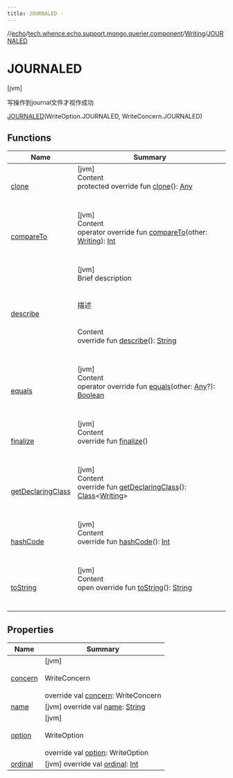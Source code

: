 ```yaml
---
title: JOURNALED -
---
```

//[echo](../../../index.md)/[tech.whence.echo.support.mongo.querier.component](../../index.md)/[Writing](../index.md)/[JOURNALED](index.md)



# JOURNALED  
 [jvm] 

写操作到journal文件才视作成功

[JOURNALED](index.md)(WriteOption.JOURNALED, WriteConcern.JOURNALED)  
  
   


## Functions  
  
|  Name|  Summary| 
|---|---|
| [clone](../../../tech.whence.echo.webclient.response/-response-mocker/-purpose/-p-a-r-s-e-d/index.md#kotlin/Enum/clone/#/PointingToDeclaration/)| [jvm]  <br>Content  <br>protected override fun [clone](../../../tech.whence.echo.webclient.response/-response-mocker/-purpose/-p-a-r-s-e-d/index.md#kotlin/Enum/clone/#/PointingToDeclaration/)(): [Any](https://kotlinlang.org/api/latest/jvm/stdlib/kotlin/-any/index.html)  <br><br><br>
| [compareTo](index.md#kotlin/Enum/compareTo/#tech.whence.echo.support.mongo.querier.component.Writing/PointingToDeclaration/)| [jvm]  <br>Content  <br>operator override fun [compareTo](index.md#kotlin/Enum/compareTo/#tech.whence.echo.support.mongo.querier.component.Writing/PointingToDeclaration/)(other: [Writing](../index.md)): [Int](https://kotlinlang.org/api/latest/jvm/stdlib/kotlin/-int/index.html)  <br><br><br>
| [describe](../describe.md)| [jvm]  <br>Brief description  <br><br><br>描述<br><br>  <br>Content  <br>override fun [describe](../describe.md)(): [String](https://kotlinlang.org/api/latest/jvm/stdlib/kotlin/-string/index.html)  <br><br><br>
| [equals](../../../tech.whence.echo.webclient.response/-response-mocker/-purpose/-p-a-r-s-e-d/index.md#kotlin/Enum/equals/#kotlin.Any?/PointingToDeclaration/)| [jvm]  <br>Content  <br>operator override fun [equals](../../../tech.whence.echo.webclient.response/-response-mocker/-purpose/-p-a-r-s-e-d/index.md#kotlin/Enum/equals/#kotlin.Any?/PointingToDeclaration/)(other: [Any](https://kotlinlang.org/api/latest/jvm/stdlib/kotlin/-any/index.html)?): [Boolean](https://kotlinlang.org/api/latest/jvm/stdlib/kotlin/-boolean/index.html)  <br><br><br>
| [finalize](../../../tech.whence.echo.webclient.response/-response-mocker/-purpose/-p-a-r-s-e-d/index.md#kotlin/Enum/finalize/#/PointingToDeclaration/)| [jvm]  <br>Content  <br>override fun [finalize](../../../tech.whence.echo.webclient.response/-response-mocker/-purpose/-p-a-r-s-e-d/index.md#kotlin/Enum/finalize/#/PointingToDeclaration/)()  <br><br><br>
| [getDeclaringClass](../../../tech.whence.echo.webclient.response/-response-mocker/-purpose/-p-a-r-s-e-d/index.md#kotlin/Enum/getDeclaringClass/#/PointingToDeclaration/)| [jvm]  <br>Content  <br>override fun [getDeclaringClass](../../../tech.whence.echo.webclient.response/-response-mocker/-purpose/-p-a-r-s-e-d/index.md#kotlin/Enum/getDeclaringClass/#/PointingToDeclaration/)(): [Class](https://docs.oracle.com/javase/8/docs/api/java/lang/Class.html)<[Writing](../index.md)>  <br><br><br>
| [hashCode](../../../tech.whence.echo.webclient.response/-response-mocker/-purpose/-p-a-r-s-e-d/index.md#kotlin/Enum/hashCode/#/PointingToDeclaration/)| [jvm]  <br>Content  <br>override fun [hashCode](../../../tech.whence.echo.webclient.response/-response-mocker/-purpose/-p-a-r-s-e-d/index.md#kotlin/Enum/hashCode/#/PointingToDeclaration/)(): [Int](https://kotlinlang.org/api/latest/jvm/stdlib/kotlin/-int/index.html)  <br><br><br>
| [toString](../../../tech.whence.echo.webclient.response/-response-mocker/-purpose/-p-a-r-s-e-d/index.md#kotlin/Enum/toString/#/PointingToDeclaration/)| [jvm]  <br>Content  <br>open override fun [toString](../../../tech.whence.echo.webclient.response/-response-mocker/-purpose/-p-a-r-s-e-d/index.md#kotlin/Enum/toString/#/PointingToDeclaration/)(): [String](https://kotlinlang.org/api/latest/jvm/stdlib/kotlin/-string/index.html)  <br><br><br>


## Properties  
  
|  Name|  Summary| 
|---|---|
| [concern](index.md#tech.whence.echo.support.mongo.querier.component/Writing.JOURNALED/concern/#/PointingToDeclaration/)|  [jvm] <br><br>WriteConcern<br><br>override val [concern](index.md#tech.whence.echo.support.mongo.querier.component/Writing.JOURNALED/concern/#/PointingToDeclaration/): WriteConcern   <br>
| [name](index.md#tech.whence.echo.support.mongo.querier.component/Writing.JOURNALED/name/#/PointingToDeclaration/)|  [jvm] override val [name](index.md#tech.whence.echo.support.mongo.querier.component/Writing.JOURNALED/name/#/PointingToDeclaration/): [String](https://kotlinlang.org/api/latest/jvm/stdlib/kotlin/-string/index.html)   <br>
| [option](index.md#tech.whence.echo.support.mongo.querier.component/Writing.JOURNALED/option/#/PointingToDeclaration/)|  [jvm] <br><br>WriteOption<br><br>override val [option](index.md#tech.whence.echo.support.mongo.querier.component/Writing.JOURNALED/option/#/PointingToDeclaration/): WriteOption   <br>
| [ordinal](index.md#tech.whence.echo.support.mongo.querier.component/Writing.JOURNALED/ordinal/#/PointingToDeclaration/)|  [jvm] override val [ordinal](index.md#tech.whence.echo.support.mongo.querier.component/Writing.JOURNALED/ordinal/#/PointingToDeclaration/): [Int](https://kotlinlang.org/api/latest/jvm/stdlib/kotlin/-int/index.html)   <br>

